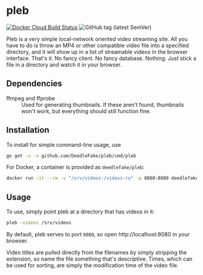 pleb
====

[![Docker Cloud Build Status](https://img.shields.io/docker/cloud/build/deedlefake/pleb)](https://hub.docker.com/r/deedlefake/pleb/builds)
![GitHub tag (latest SemVer)](https://img.shields.io/github/v/tag/DeedleFake/pleb?label=version)

Pleb is a very simple local-network oriented video streaming site. All you have to do is throw an MP4 or other compatible video file into a specified directory, and it will show up in a list of streamable videos in the browser interface. That's it. No fancy client. No fancy database. Nothing. Just stick a file in a directory and watch it in your browser.

Dependencies
------------

<dl>
	<dt>ffmpeg and ffprobe</dt>
	<dd>Used for generating thumbnails. If these aren't found, thumbnails won't work, but everything should still function fine.</dd>
</dl>

Installation
------------

To install for simple command-line usage, use

```bash
go get -u -v github.com/DeedleFake/pleb/cmd/pleb
```

For Docker, a container is provided as `deedlefake/pleb`:

```bash
docker run -it --rm -v "/srv/videos:/videos:ro" -p 8080:8080 deedlefake/pleb
```

Usage
-----

To use, simply point pleb at a directory that has videos in it:

```bash
pleb -videos /srv/videos
```

By default, pleb serves to port `8080`, so open http://localhost:8080 in your browser.

Video titles are pulled directly from the filenames by simply stripping the extension, so name the file something that's descriptive. Times, which can be used for sorting, are simply the modification time of the video file.
